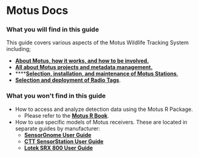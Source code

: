 # Motus Docs

### What you will find in this guide

This guide covers various aspects of the Motus Wildlife Tracking System including;

* [**About Motus, how it works, and how to be involved.**](broken-reference)
* [**All about Motus projects and metadata management.**](broken-reference)
* ****[**Selection, installation, and maintenance of Motus Stations**.](broken-reference)
* [**Selection and deployment of Radio Tags**](broken-reference).

### What you won't find in this guide

* How to access and analyze detection data using the Motus R Package.
  * Please refer to the [**Motus R Book**](https://motus.org/MotusRBook/).
* How to use specific models of Motus receivers. These are located in separate guides by manufacturer:
  * [**SensorGnome User Guide**](http://docs.motus.org/sensorgnome)
  * [**CTT SensorStation User Guide**](https://store.celltracktech.com/pages/installation-guides)
  * [**Lotek SRX 800 User Guide**](https://fccid.io/FW9SRX800/User-Manual/User-Manual-2328127)
